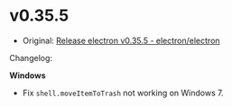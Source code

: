 # v0.35.5

* Original: [Release electron v0.35.5 - electron/electron](https://github.com/electron/electron/releases/tag/v0.35.5)

Changelog:

**Windows**

* Fix `shell.moveItemToTrash` not working on Windows 7.
